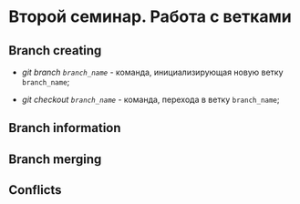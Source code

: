 # Второй семинар. Работа с ветками

## Branch creating

* *git branch `branch_name`* - команда, инициализирующая новую ветку `branch_name`;

* *git checkout `branch_name`* - команда, перехода в ветку `branch_name`;

## Branch information

## Branch merging

## Conflicts
